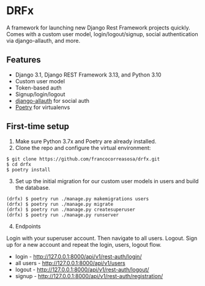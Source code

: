 # DRFx

A framework for launching new Django Rest Framework projects quickly. Comes with a custom user model, login/logout/signup, social authentication via django-allauth, and more.

## Features

- Django 3.1, Django REST Framework 3.13, and Python 3.10
- Custom user model
- Token-based auth
- Signup/login/logout
- [django-allauth](https://github.com/pennersr/django-allauth) for social auth
- [Poetry](https://python-poetry.org/) for virtualenvs

## First-time setup

1.  Make sure Python 3.7x and Poetry are already installed.
2.  Clone the repo and configure the virtual environment:

```
$ git clone https://github.com/francocorreasosa/drfx.git
$ cd drfx
$ poetry install
```

3.  Set up the initial migration for our custom user models in users and build the database.

```
(drfx) $ poetry run ./manage.py makemigrations users
(drfx) $ poetry run ./manage.py migrate
(drfx) $ poetry run ./manage.py createsuperuser
(drfx) $ poetry run ./manage.py runserver
```

4.  Endpoints

Login with your superuser account. Then navigate to all users. Logout. Sign up for a new account and repeat the login, users, logout flow.

- login - http://127.0.0.1:8000/api/v1/rest-auth/login/
- all users - http://127.0.0.1:8000/api/v1/users
- logout - http://127.0.0.1:8000/api/v1/rest-auth/logout/
- signup - http://127.0.0.1:8000/api/v1/rest-auth/registration/
